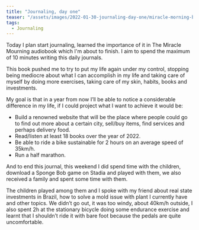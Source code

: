 ```yaml
---
title: "Journaling, day one"
teaser: "/assets/images/2022-01-30-journaling-day-one/miracle-morning-book.png"
tags:
  - Journaling
---
```


Today I plan start journaling, learned the importance of it in The Miracle Mourning audiobook which I'm about to finish. I aim to spend the maximum of 10 minutes writing this daily journals.

This book pushed me to try to put my life again under my control, stopping being mediocre about what I can accomplish in my life and taking care of myself by doing more exercises, taking care of my skin, habits, books and investments. 

My goal is that in a year from now I’ll be able to notice a considerable difference in my life, if I could project what I want to achieve it would be: 

-	Build a renowned website that will be the place where people could go to find out more about a certain city, sell/buy items, find services and perhaps delivery food. 
-	Read/listen at least 18 books over the year of 2022.
-	Be able to ride a bike sustainable for 2 hours on an average speed of 35km/h.
-	Run a half marathon.

And to end this journal, this weekend I did spend time with the children, download a Sponge Bob game on Stadia and played with them, we also received a family and spent some time with them. 

The children played among them and I spoke with my friend about real state investments in Brazil, how to solve a mold issue with plant I currently have and other topics. We didn’t go out, it was too windy, about 40km/h outside, I also spent 2h at the stationary bicycle doing some endurance exercise and learnt that I shouldn’t ride it with bare foot because the pedals are quite uncomfortable.
